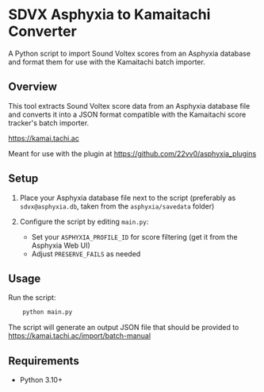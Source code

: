 # SDVX Asphyxia to Kamaitachi Converter

A Python script to import Sound Voltex scores from an Asphyxia database and format them for use with the Kamaitachi batch importer.

## Overview

This tool extracts Sound Voltex score data from an Asphyxia database file and converts it into a
JSON format compatible with the Kamaitachi score tracker's batch importer.

https://kamai.tachi.ac

Meant for use with the plugin at https://github.com/22vv0/asphyxia_plugins

## Setup

1. Place your Asphyxia database file next to the script (preferably as `sdvx@asphyxia.db`, taken from the `asphyxia/savedata` folder)

2. Configure the script by editing `main.py`:
   - Set your `ASPHYXIA_PROFILE_ID` for score filtering (get it from the Asphyxia Web UI)
   - Adjust `PRESERVE_FAILS` as needed

## Usage

Run the script:
```bash
    python main.py
```

The script will generate an output JSON file that should be provided to https://kamai.tachi.ac/import/batch-manual

## Requirements

- Python 3.10+